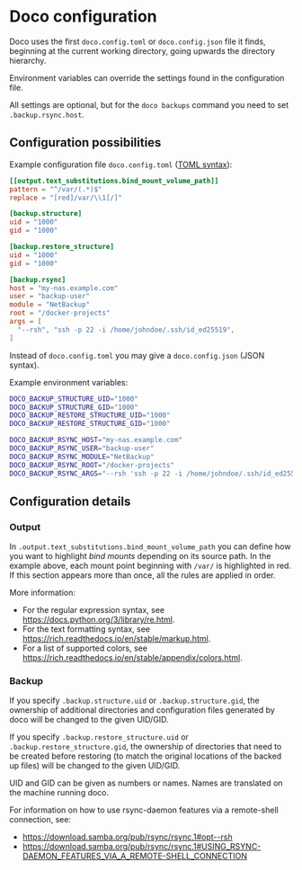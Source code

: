 # Doco configuration

Doco uses the first `doco.config.toml` or `doco.config.json` file it finds,
beginning at the current working directory,
going upwards the directory hierarchy.

Environment variables can override the settings found in the configuration file.

All settings are optional, but for the `doco backups` command you need to set `.backup.rsync.host`.

## Configuration possibilities

Example configuration file
`doco.config.toml` ([TOML syntax](https://toml.io/en/)):
```toml
[[output.text_substitutions.bind_mount_volume_path]]
pattern = "^/var/(.*)$"
replace = "[red]/var/\\1[/]"

[backup.structure]
uid = "1000"
gid = "1000"

[backup.restore_structure]
uid = "1000"
gid = "1000"

[backup.rsync]
host = "my-nas.example.com"
user = "backup-user"
module = "NetBackup"
root = "/docker-projects"
args = [
  "--rsh", "ssh -p 22 -i /home/johndoe/.ssh/id_ed25519",
]
```

Instead of `doco.config.toml` you may give a
`doco.config.json` (JSON syntax).

Example environment variables:
```bash
DOCO_BACKUP_STRUCTURE_UID="1000"
DOCO_BACKUP_STRUCTURE_GID="1000"
DOCO_BACKUP_RESTORE_STRUCTURE_UID="1000"
DOCO_BACKUP_RESTORE_STRUCTURE_GID="1000"

DOCO_BACKUP_RSYNC_HOST="my-nas.example.com"
DOCO_BACKUP_RSYNC_USER="backup-user"
DOCO_BACKUP_RSYNC_MODULE="NetBackup"
DOCO_BACKUP_RSYNC_ROOT="/docker-projects"
DOCO_BACKUP_RSYNC_ARGS="--rsh 'ssh -p 22 -i /home/johndoe/.ssh/id_ed25519'"
```

## Configuration details

### Output

In `.output.text_substitutions.bind_mount_volume_path`
you can define how you want to highlight _bind mounts_ depending on its source path.
In the example above, each mount point beginning with `/var/` is highlighted in red.
If this section appears more than once, all the rules are applied in order.

More information:
- For the regular expression syntax, see https://docs.python.org/3/library/re.html.
- For the text formatting syntax, see https://rich.readthedocs.io/en/stable/markup.html.
- For a list of supported colors, see https://rich.readthedocs.io/en/stable/appendix/colors.html.

### Backup

If you specify `.backup.structure.uid` or `.backup.structure.gid`,
the ownership of additional directories and configuration files generated by doco
will be changed to the given UID/GID.

If you specify `.backup.restore_structure.uid` or `.backup.restore_structure.gid`,
the ownership of directories that need to be created before restoring
(to match the original locations of the backed up files)
will be changed to the given UID/GID.

UID and GID can be given as numbers or names.
Names are translated on the machine running doco.

For information on how to use rsync-daemon features via a remote-shell connection, see:
- https://download.samba.org/pub/rsync/rsync.1#opt--rsh
- https://download.samba.org/pub/rsync/rsync.1#USING_RSYNC-DAEMON_FEATURES_VIA_A_REMOTE-SHELL_CONNECTION
